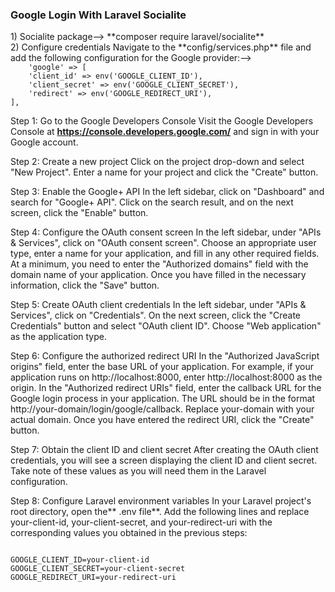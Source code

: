 <h3>Google Login With Laravel Socialite</h3>
1) Socialite package--> **composer require laravel/socialite**<br/>
2) Configure credentials
Navigate to the **config/services.php** file and add the following configuration for the Google provider:-->

<code>
    'google' => [
    'client_id' => env('GOOGLE_CLIENT_ID'),
    'client_secret' => env('GOOGLE_CLIENT_SECRET'),
    'redirect' => env('GOOGLE_REDIRECT_URI'),
],
</code>
 
Step 1: Go to the Google Developers Console
Visit the Google Developers Console at **https://console.developers.google.com/** and sign in with your Google account.

Step 2: Create a new project
Click on the project drop-down and select "New Project". Enter a name for your project and click the "Create" button.

Step 3: Enable the Google+ API
In the left sidebar, click on "Dashboard" and search for "Google+ API". Click on the search result, and on the next screen, click the "Enable" button.

Step 4: Configure the OAuth consent screen
In the left sidebar, under "APIs & Services", click on "OAuth consent screen". Choose an appropriate user type, enter a name for your application, and fill in any other required fields. At a minimum, you need to enter the "Authorized domains" field with the domain name of your application. Once you have filled in the necessary information, click the "Save" button.

Step 5: Create OAuth client credentials
In the left sidebar, under "APIs & Services", click on "Credentials". On the next screen, click the "Create Credentials" button and select "OAuth client ID". Choose "Web application" as the application type.

Step 6: Configure the authorized redirect URI
In the "Authorized JavaScript origins" field, enter the base URL of your application. For example, if your application runs on http://localhost:8000, enter http://localhost:8000 as the origin. In the "Authorized redirect URIs" field, enter the callback URL for the Google login process in your application. The URL should be in the format http://your-domain/login/google/callback. Replace your-domain with your actual domain. Once you have entered the redirect URI, click the "Create" button.

Step 7: Obtain the client ID and client secret
After creating the OAuth client credentials, you will see a screen displaying the client ID and client secret. Take note of these values as you will need them in the Laravel configuration.

Step 8: Configure Laravel environment variables
In your Laravel project's root directory, open the** .env file**. Add the following lines and replace your-client-id, your-client-secret, and your-redirect-uri with the corresponding values you obtained in the previous steps:

<code>
GOOGLE_CLIENT_ID=your-client-id
GOOGLE_CLIENT_SECRET=your-client-secret
GOOGLE_REDIRECT_URI=your-redirect-uri
</code>
